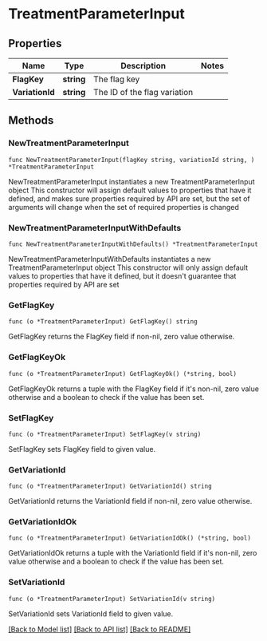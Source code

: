 # TreatmentParameterInput

## Properties

Name | Type | Description | Notes
------------ | ------------- | ------------- | -------------
**FlagKey** | **string** | The flag key | 
**VariationId** | **string** | The ID of the flag variation | 

## Methods

### NewTreatmentParameterInput

`func NewTreatmentParameterInput(flagKey string, variationId string, ) *TreatmentParameterInput`

NewTreatmentParameterInput instantiates a new TreatmentParameterInput object
This constructor will assign default values to properties that have it defined,
and makes sure properties required by API are set, but the set of arguments
will change when the set of required properties is changed

### NewTreatmentParameterInputWithDefaults

`func NewTreatmentParameterInputWithDefaults() *TreatmentParameterInput`

NewTreatmentParameterInputWithDefaults instantiates a new TreatmentParameterInput object
This constructor will only assign default values to properties that have it defined,
but it doesn't guarantee that properties required by API are set

### GetFlagKey

`func (o *TreatmentParameterInput) GetFlagKey() string`

GetFlagKey returns the FlagKey field if non-nil, zero value otherwise.

### GetFlagKeyOk

`func (o *TreatmentParameterInput) GetFlagKeyOk() (*string, bool)`

GetFlagKeyOk returns a tuple with the FlagKey field if it's non-nil, zero value otherwise
and a boolean to check if the value has been set.

### SetFlagKey

`func (o *TreatmentParameterInput) SetFlagKey(v string)`

SetFlagKey sets FlagKey field to given value.


### GetVariationId

`func (o *TreatmentParameterInput) GetVariationId() string`

GetVariationId returns the VariationId field if non-nil, zero value otherwise.

### GetVariationIdOk

`func (o *TreatmentParameterInput) GetVariationIdOk() (*string, bool)`

GetVariationIdOk returns a tuple with the VariationId field if it's non-nil, zero value otherwise
and a boolean to check if the value has been set.

### SetVariationId

`func (o *TreatmentParameterInput) SetVariationId(v string)`

SetVariationId sets VariationId field to given value.



[[Back to Model list]](../README.md#documentation-for-models) [[Back to API list]](../README.md#documentation-for-api-endpoints) [[Back to README]](../README.md)


